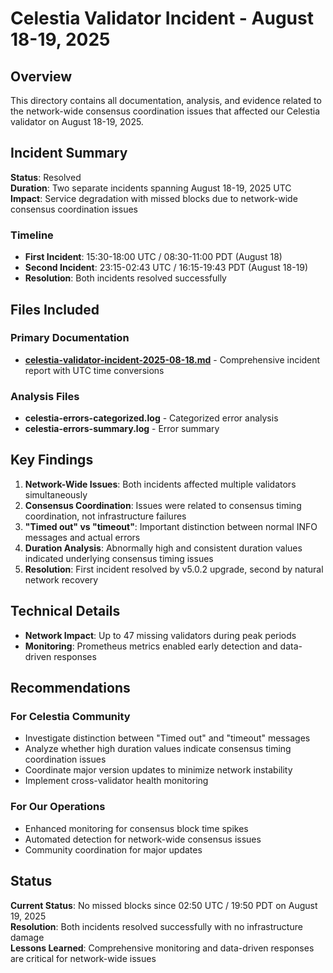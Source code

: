 # Celestia Validator Incident - August 18-19, 2025

## Overview

This directory contains all documentation, analysis, and evidence related to the network-wide consensus coordination issues that affected our Celestia validator on August 18-19, 2025.

## Incident Summary

**Status**: Resolved  
**Duration**: Two separate incidents spanning August 18-19, 2025 UTC  
**Impact**: Service degradation with missed blocks due to network-wide consensus coordination issues  

### Timeline
- **First Incident**: 15:30-18:00 UTC / 08:30-11:00 PDT (August 18)
- **Second Incident**: 23:15-02:43 UTC / 16:15-19:43 PDT (August 18-19)
- **Resolution**: Both incidents resolved successfully

## Files Included

### Primary Documentation
- **[celestia-validator-incident-2025-08-18.md](celestia-validator-incident-2025-08-18.md)** - Comprehensive incident report with UTC time conversions

### Analysis Files
- **celestia-errors-categorized.log** - Categorized error analysis
- **celestia-errors-summary.log** - Error summary

## Key Findings

1. **Network-Wide Issues**: Both incidents affected multiple validators simultaneously
2. **Consensus Coordination**: Issues were related to consensus timing coordination, not infrastructure failures
3. **"Timed out" vs "timeout"**: Important distinction between normal INFO messages and actual errors
4. **Duration Analysis**: Abnormally high and consistent duration values indicated underlying consensus timing issues
5. **Resolution**: First incident resolved by v5.0.2 upgrade, second by natural network recovery

## Technical Details
- **Network Impact**: Up to 47 missing validators during peak periods
- **Monitoring**: Prometheus metrics enabled early detection and data-driven responses

## Recommendations

### For Celestia Community
- Investigate distinction between "Timed out" and "timeout" messages
- Analyze whether high duration values indicate consensus timing coordination issues
- Coordinate major version updates to minimize network instability
- Implement cross-validator health monitoring

### For Our Operations
- Enhanced monitoring for consensus block time spikes
- Automated detection for network-wide consensus issues
- Community coordination for major updates

## Status

**Current Status**: No missed blocks since 02:50 UTC / 19:50 PDT on August 19, 2025  
**Resolution**: Both incidents resolved successfully with no infrastructure damage  
**Lessons Learned**: Comprehensive monitoring and data-driven responses are critical for network-wide issues
